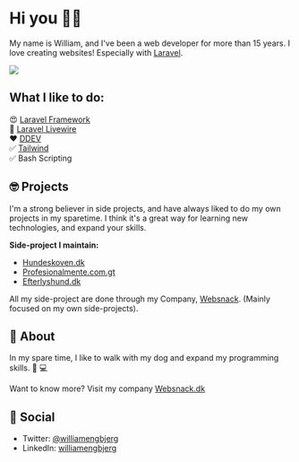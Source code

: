 # Hi you 👋🏼

My name is William, and I've been a web developer for more than 15 years. I love creating websites! Especially with [Laravel](https://github.com/laravel).


![](https://github-readme-stats.vercel.app/api?username=williamengbjerg&theme=dark&show_icons=true&count_private=true)


## What I like to do: 

😍 [Laravel Framework](https://github.com/laravel) <br>
🚀 [Laravel Livewire](https://laravel-livewire.com/) <br>
❤️ [DDEV](https://www.ddev.com/) <br>
✅ [Tailwind](https://github.com/tailwindlabs) <br>
✅ Bash Scripting 


## 🤓 Projects 

I'm a strong believer in side projects, and have always liked to do my own projects in my sparetime. I think it's a great way for learning new technologies, and expand your skills.

**Side-project I maintain:**
- [Hundeskoven.dk](https://hundeskoven.dk) 
- [Profesionalmente.com.gt](https://profesionalmente.com.gt)
- [Efterlyshund.dk](https://efterlyshund.dk) 

All my side-project are done through my Company, [Websnack](https://github.com/websnack-dk). (Mainly focused on my own side-projects).


## 🥷 About

In my spare time, I like to walk with my dog and expand my programming skills. 🐶 💻

Want to know more? Visit my company [Websnack.dk](https://websnack.dk)


## 🍺 Social

- Twitter: [@williamengbjerg](https://twitter.com/williamengbjerg)
- LinkedIn: [williamengbjerg](https://www.linkedin.com/in/williamengbjerg/)
